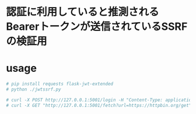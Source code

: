 # 認証に利用していると推測されるBearerトークンが送信されているSSRFの検証用
# usage

```bash
# pip install requests flask-jwt-extended
# python ./jwtssrf.py
```

```bash
# curl -X POST http://127.0.0.1:5001/login -H "Content-Type: application/json" -d '{"username": "admin", "password": "password"}'
# curl -X GET "http://127.0.0.1:5001/fetch?url=https://httpbin.org/get" -H "Authorization: Bearer [取得した Bearer token]"
```

